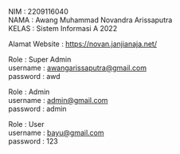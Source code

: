 NIM : 2209116040<br>
NAMA : Awang Muhammad Novandra Arissaputra<br>
KELAS : Sistem Informasi A 2022<br>

Alamat Website : https://novan.janjianaja.net/<br>

Role : Super Admin<br>
username : awangarissaputra@gmail.com<br>
password : awd<br>

Role : Admin<br>
username : admin@gmail.com<br>
password : admin<br>

Role : User<br>
username : bayu@gmail.com<br>
password : 123<br>
